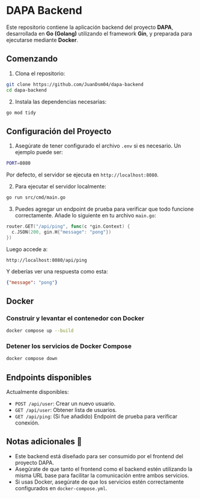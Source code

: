 # DAPA Backend

Este repositorio contiene la aplicación backend del proyecto **DAPA**, desarrollada en **Go (Golang)** utilizando el framework **Gin**, y preparada para ejecutarse mediante **Docker**.

## Comenzando 

1. Clona el repositorio:

```bash
git clone https://github.com/JuanDsm04/dapa-backend
cd dapa-backend
```

2. Instala las dependencias necesarias:

```bash
go mod tidy
```

## Configuración del Proyecto 

1. Asegúrate de tener configurado el archivo `.env` si es necesario. Un ejemplo puede ser:

```bash
PORT=8080
```

Por defecto, el servidor se ejecuta en `http://localhost:8080`.

2. Para ejecutar el servidor localmente:

```bash
go run src/cmd/main.go
```

3. Puedes agregar un endpoint de prueba para verificar que todo funcione correctamente. Añade lo siguiente en tu archivo `main.go`:

```go
router.GET("/api/ping", func(c *gin.Context) {
  c.JSON(200, gin.H{"message": "pong"})
})
```

Luego accede a:

```
http://localhost:8080/api/ping
```

Y deberías ver una respuesta como esta:

```json
{"message": "pong"}
```

## Docker 

### Construir y levantar el contenedor con Docker

```bash
docker compose up --build
```

### Detener los servicios de Docker Compose

```bash
docker compose down
```

## Endpoints disponibles

Actualmente disponibles:

- `POST /api/user`: Crear un nuevo usuario.
- `GET /api/user`: Obtener lista de usuarios.
- `GET /api/ping`: (Si fue añadido) Endpoint de prueba para verificar conexión.

## Notas adicionales 📝

- Este backend está diseñado para ser consumido por el frontend del proyecto DAPA.
- Asegúrate de que tanto el frontend como el backend estén utilizando la misma URL base para facilitar la comunicación entre ambos servicios.
- Si usas Docker, asegúrate de que los servicios estén correctamente configurados en `docker-compose.yml`.


